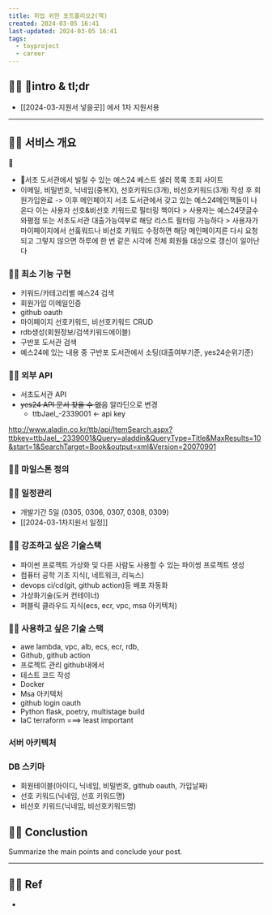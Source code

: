 ```yaml
---
title: 취업 위한 포트폴리오2(책)
created: 2024-03-05 16:41
last-updated: 2024-03-05 16:41
tags:
  - toyproject
  - career
---
```


## 👯‍♂️ intro & tl;dr

- [[2024-03-지원서 넣을곳]] 에서 1차 지원서용

--- 

## 👯‍♂️ 서비스 개요


- 서초 도서관에서 빌릴 수 있는 예스24 베스트 셀러 목록 조회 사이트 
- 이메일, 비밀번호, 닉네임(중복X), 선호키워드(3개), 비선호키워드(3개) 작성 후 회원가입완료 -> 이후 메인페이지 서초 도서관에서 갖고 있는 예스24메인책들이 나온다 이는 사용자 선호&비선호 키워드로 필터링 책이다 > 사용자는 예스24댓글수와평점 또는 서초도서관 대출가능여부로 해당 리스트 필터링 가능하다 > 사용자가 마이페이지에서 선홐워드나 비선호 키워드 수정하면 해당 메인페이지른 다시 요청되고 그렇지 않으면 하루에 한 번 같은 시각에 전체 회원들 대상으로 갱신이 일어난다 


### 👯‍♂️ 최소 기능 구현

- 키워드/카테고리별 예스24 검색
- 회원가입 이메일인증
- github oauth
- 마이페이지 선호키워드, 비선호키워드  CRUD
- rdb생성(회원정보/검색키워드에이블)
- 구반포 도서관 검색
- 예스24에 있는 내용 중 구반포 도서관에서 소팅(대출여부기준, yes24순위기준)


### 👯‍♂️ 외부 API

- 서초도서관 API
- ~~yes24 API 문서 찾을 수 없음~~   알라딘으로 변경
	- ttbJael_-2339001 <- api key


http://www.aladin.co.kr/ttb/api/ItemSearch.aspx?ttbkey=ttbJael_-2339001&Query=aladdin&QueryType=Title&MaxResults=10&start=1&SearchTarget=Book&output=xml&Version=20070901




### 👯‍♂️ 마일스톤 정의



### 👯‍♂️ 일정관리

- 개발기간 5일 (0305, 0306, 0307, 0308, 0309)
- [[2024-03-1차지원서 일정]]


### 👯‍♂️ 강조하고 싶은 기술스택

- 파이썬 프로젝트 가상화 및 다른 사람도 사용할 수 있는 파이썽 프로젝트 생성
- 컴퓨터 공학 기초 지식(, 네트워크, 리눅스)
- devops ci/cd(git, github action)등 배포 자동화
- 가상화기술(도커 컨테이너)
- 퍼블릭 클라우드 지식(ecs, ecr, vpc, msa 아키텍처)

### 👯‍♂️ 사용하고 싶은 기술 스택

- awe lambda, vpc, alb, ecs, ecr, rdb,  
- Github, github action
- 프로젝트 관리 github내에서
- 테스트 코드 작성
- Docker
- Msa 아키텍처
- github login oauth
- Python flask, poetry, multistage build
- IaC terraform  ===> least important

### 서버 아키텍처

### DB 스키마
- 회원테이블(아이디, 닉네임, 비밀번호, github oauth, 가입날짜)
- 선호 키워드(닉네임, 선호 키워드명)
- 비선호 키워드(닉네임, 비선호키워드명)


## 👯‍♂️ Conclustion

Summarize the main points and conclude your post.

--- 

## 👯‍♂️ Ref

- [^1]:  작성자. "제목," 사이트명, 발행날짜, [URL](www.naver.com)

